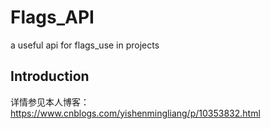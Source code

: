 # Flags_API
a useful api for flags_use in projects

## Introduction

详情参见本人博客：https://www.cnblogs.com/yishenmingliang/p/10353832.html